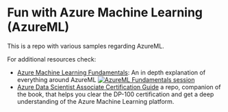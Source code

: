 # Fun with Azure Machine Learning (AzureML)

This is a repo with various samples regarding AzureML. 

For additional resources check:
- [Azure Machine Learning Fundamentals](https://youtu.be/z8jNUsOsU4E): An in depth explanation of everything around AzureML
  [![AzureML Fundamentals session](https://img.youtube.com/vi/z8jNUsOsU4E/0.jpg)](https://youtu.be/z8jNUsOsU4E)
- [Azure Data Scientist Associate Certification Guide](https://github.com/PacktPublishing/Azure-Data-Scientist-Associate-Certification-Guide) a repo, companion of the book, that helps you clear the DP-100 certification and get a deep understanding of the Azure Machine Learning platform.
